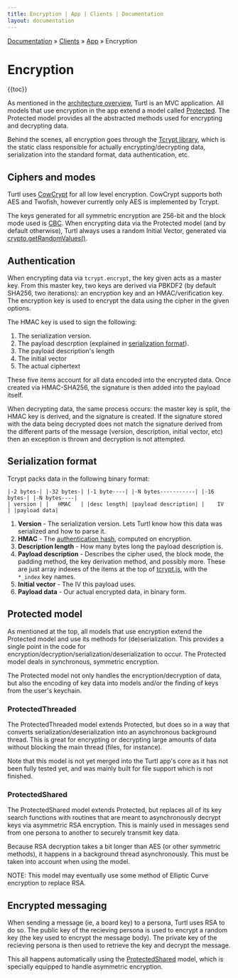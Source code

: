 ```yaml
---
title: Encryption | App | Clients | Documentation
layout: documentation
---
```


<div class="breadcrumb">
    <a href="/docs">Documentation</a> &raquo;
    <a href="/docs/clients/index">Clients</a> &raquo;
    <a href="/docs/clients/app/index">App</a> &raquo;
    Encryption
</div>

# Encryption
{{toc}}

As mentioned in the [architecture overview](/docs/clients/app/architecture),
Turtl is an MVC application. All models that use encryption in the app extend
a model called [Protected](https://github.com/turtl/js/blob/master/models/_protected.js).
The Protected model provides all the abstracted methods used for encrypting and
decrypting data.

Behind the scenes, all encryption goes through the [Tcrypt library](https://github.com/turtl/js/blob/master/library/tcrypt.js),
which is the static class responsible for actually encrypting/decrypting data,
serialization into the standard format, data authentication, etc.

## Ciphers and modes
Turtl uses [CowCrypt](https://github.com/rubbingalcoholic/cowcrypt) for all low
level encryption. CowCrypt supports both AES and Twofish, however currently only
AES is implemented by Tcrypt.

The keys generated for all symmetric encryption are 256-bit and the block mode
used is [CBC](http://en.wikipedia.org/wiki/Block_cipher_mode_of_operation#Cipher-block_chaining_.28CBC.29).
When encrypting data via the Protected model (and by default otherwise), Turtl
always uses a random Initial Vector, generated via [crypto.getRandomValues()](https://developer.mozilla.org/en-US/docs/Web/API/window.crypto.getRandomValues).

## Authentication
When encrypting data via `tcrypt.encrypt`, the key given acts as a master key.
From this master key, two keys are derived via PBKDF2 (by default SHA256, two
iterations): an encryption key and an HMAC/verification key. The encryption key
is used to encrypt the data using the cipher in the given options.

The HMAC key is used to sign the following:

1. The serialization version.
1. The payload descrption (explained in [serialization format](#serialization-format)).
1. The payload description's length
1. The initial vector
1. The actual ciphertext

These five items account for all data encoded into the encrypted data. Once
created via HMAC-SHA256, the signature is then added into the payload itself.

When decrypting data, the same process occurs: the master key is split, the HMAC
key is derived, and the signature is created. If the signature stored with the
data being decrypted does not match the signature derived from the different
parts of the message (version, description, initial vector, etc) then an
exception is thrown and decryption is not attempted.

## Serialization format
Tcrypt packs data in the following binary format:

```
|-2 bytes-| |-32 bytes-| |-1 byte----| |-N bytes-----------| |-16 bytes-| |-N bytes----|
| version | |   HMAC   | |desc length| |payload description| |    IV    | |payload data|
```

1. __Version__ - The serialization version. Lets Turtl know how this data was
serialized and how to parse it.
1. __HMAC__ - The [authentication hash](#authentication), computed on encryption.
1. __Description length__ - How many bytes long the payload description is.
1. __Payload description__ - Describes the cipher used, the block mode, the 
padding method, the key derivation method, and possibly more. These are just
array indexes of the items at the top of [tcrypt.js](https://github.com/turtl/js/blob/master/library/tcrypt.js),
with the `*_index` key names.
1. __Initial vector__ - The IV this payload uses.
1. __Payload data__ - Our actual encrypted data, in binary form.

## Protected model
As mentioned at the top, all models that use encryption extend the Protected
model and use its methods for (de)serialization. This provides a single point
in the code for encryption/decryption/serialization/deserialization to occur.
The Protected model deals in synchronous, symmetric encryption.

The Protected model not only handles the encryption/decryption of data, but
also the encoding of key data into models and/or the finding of keys from the
user's keychain.

### ProtectedThreaded
The ProtectedThreaded model extends Protected, but does so in a way that
converts serialization/deserialization into an asynchronous background thread.
This is great for encrypting or decrypting large amounts of data without
blocking the main thread (files, for instance).

Note that this model is not yet merged into the Turtl app's core as it has not
been fully tested yet, and was mainly built for file support which is not
finished.

### ProtectedShared
The ProtectedShared model extends Protected, but replaces all of its key search
functions with routines that are meant to asynchronously decrypt keys via
asymmetric RSA encryption. This is mainly used in messages send from one persona
to another to securely transmit key data.

Because RSA decryption takes a bit longer than AES (or other symmetric methods),
it happens in a background thread asynchronously. This must be taken into
account when using the model.

NOTE: This model may eventually use some method of Elliptic Curve encryption to
replace RSA.

## Encrypted messaging
When sending a message (ie, a board key) to a persona, Turtl uses RSA to do so.
The public key of the recieving persona is used to encrypt a random key (the key
used to encrypt the message body). The private key of the recieving persona is
then used to retrieve the key and decrypt the message.

This all happens automatically using the [ProtectedShared](#protectedshared)
model, which is specially equipped to handle asymmetric encryption.
